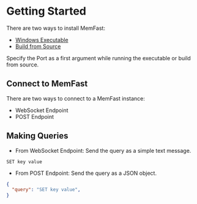 # Getting Started
There are two ways to install MemFast:
* [Windows Executable](https://github.com/ExpressGradient/memfast/releases/tag/v0.2.0-alpha.1)
* [Build from Source](https://github.com/ExpressGradient/memfast)

Specify the Port as a first argument while running the executable or build from source.

## Connect to MemFast
There are two ways to connect to a MemFast instance:
* WebSocket Endpoint
* POST Endpoint

## Making Queries
* From WebSocket Endpoint: Send the query as a simple text message.
```
SET key value
```
* From POST Endpoint: Send the query as a JSON object.
```json
{
  "query": "SET key value",
}
```